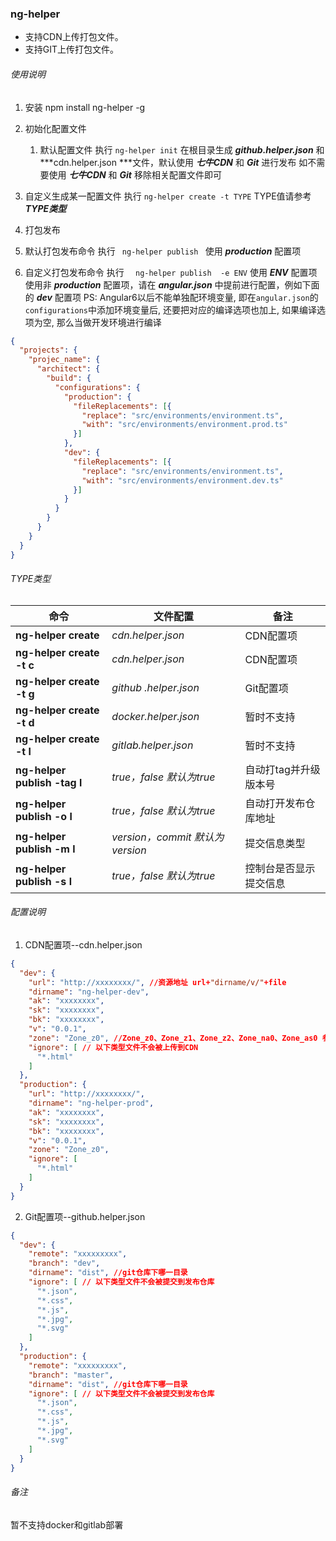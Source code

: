 ### ng-helper
- 支持CDN上传打包文件。
- 支持GIT上传打包文件。

###### 使用说明

1. 安装
    npm install ng-helper -g

2. 初始化配置文件
	1. 默认配置文件
  执行  ` ng-helper init `
    在根目录生成 ***github.helper.json*** 和  ***cdn.helper.json ***文件，默认使用 ***七牛CDN***  和 ***Git*** 进行发布
    如不需要使用 ***七牛CDN***  和 ***Git***  移除相关配置文件即可
    
  2. 自定义生成某一配置文件
  执行  ` ng-helper create -t TYPE `
  TYPE值请参考 ***TYPE类型***

3. 打包发布
  1. 默认打包发布命令
  执行  `  ng-helper publish  `
  使用 ***production*** 配置项

  2. 自定义打包发布命令
  执行  `  ng-helper publish  -e ENV`
  使用 ***ENV*** 配置项
  使用非 ***production*** 配置项，请在 ***angular.json***  中提前进行配置，例如下面的 ***dev***  配置项
  PS: Angular6以后不能单独配环境变量, 即在`angular.json`的`configurations`中添加环境变量后, 还要把对应的编译选项也加上, 如果编译选项为空, 那么当做开发环境进行编译
  
```json
{
  "projects": {
    "projec_name": {
      "architect": {
        "build": {
          "configurations": {
            "production": {
              "fileReplacements": [{
                "replace": "src/environments/environment.ts",
                "with": "src/environments/environment.prod.ts"
              }]
            },
            "dev": {
              "fileReplacements": [{
                "replace": "src/environments/environment.ts",
                "with": "src/environments/environment.dev.ts"
              }]
            }
          }
        }
      }
    }
  }
}
```

###### TYPE类型

| **命令**                  | **文件配置**          | **备注**   |
| ------------------------- | --------------------- | ---------- |
| **ng-helper create**      | *cdn.helper.json*     | CDN配置项  |
| **ng-helper create -t c** | *cdn.helper.json*     | CDN配置项  |
| **ng-helper create -t g** | *github .helper.json* | Git配置项  |
| **ng-helper create -t d** | *docker.helper.json*  | 暂时不支持 |
| **ng-helper create -t l** | *gitlab.helper.json*  | 暂时不支持 |
| **ng-helper publish -tag l** | *true，false 默认为true*  | 自动打tag并升级版本号 |
| **ng-helper publish -o l** | *true，false 默认为true*  | 自动打开发布仓库地址 |
| **ng-helper publish -m l** | *version，commit 默认为version*  | 提交信息类型 |
| **ng-helper publish -s l** | *true，false 默认为true*  | 控制台是否显示提交信息 |

###### 配置说明

1. CDN配置项--cdn.helper.json

```json
{
  "dev": {
    "url": "http://xxxxxxxx/", //资源地址 url+"dirname/v/"+file
    "dirname": "ng-helper-dev",
    "ak": "xxxxxxxx",
    "sk": "xxxxxxxx",
    "bk": "xxxxxxxx",
    "v": "0.0.1",
    "zone": "Zone_z0", //Zone_z0、Zone_z1、Zone_z2、Zone_na0、Zone_as0 参考七牛node sdk下的zone.js文件
    "ignore": [ // 以下类型文件不会被上传到CDN
      "*.html"
    ]
  },
  "production": {
    "url": "http://xxxxxxxx/",
    "dirname": "ng-helper-prod",
    "ak": "xxxxxxxx",
    "sk": "xxxxxxxx",
    "bk": "xxxxxxxx",
    "v": "0.0.1",
    "zone": "Zone_z0",
    "ignore": [
      "*.html"
    ]
  }
}
```

2. Git配置项--github.helper.json
   
```json
{
  "dev": {
    "remote": "xxxxxxxxx",
    "branch": "dev",
    "dirname": "dist", //git仓库下哪一目录
    "ignore": [ // 以下类型文件不会被提交到发布仓库
      "*.json",
      "*.css",
      "*.js",
      "*.jpg",
      "*.svg"
    ]
  },
  "production": {
    "remote": "xxxxxxxxx",
    "branch": "master",
    "dirname": "dist", //git仓库下哪一目录
    "ignore": [ // 以下类型文件不会被提交到发布仓库
      "*.json",
      "*.css",
      "*.js",
      "*.jpg",
      "*.svg"
    ]
  }
}
```

###### 备注

暂不支持docker和gitlab部署
